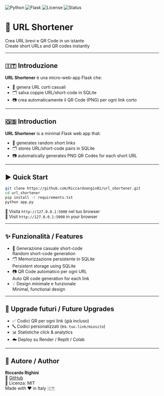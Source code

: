 ![Python](https://img.shields.io/badge/Python-3.10+-blue)
![Flask](https://img.shields.io/badge/Flask-Web_Framework-yellow)
![License](https://img.shields.io/badge/License-MIT-green)
![Status](https://img.shields.io/badge/Status-Active-brightgreen)

# 🔗 URL Shortener

Crea URL brevi e QR Code in un istante  
Create short URLs and QR codes instantly

---

## 🇮🇹 Introduzione

**URL Shortener** è una micro-web-app Flask che:

- 🔐 genera URL corti casuali  
- 🗂️ salva coppie URL/short-code in SQLite  
- 📷 crea automaticamente il QR Code (PNG) per ogni link corto  

---

## 🇬🇧 Introduction

**URL Shortener** is a minimal Flask web app that:

- 🔐 generates random short links  
- 🗂️ stores URL/short-code pairs in SQLite  
- 📷 automatically generates PNG QR Codes for each short URL  

---

## ▶️ Quick Start

```bash
git clone https://github.com/Riccardoengin01/url_shortener.git
cd url_shortener
pip install -r requirements.txt
python app.py
```

🔗 Visita `http://127.0.0.1:5000` nel tuo browser  
🔗 Visit `http://127.0.0.1:5000` in your browser  

---

## ✨ Funzionalità / Features

- 🔐 Generazione casuale short-code  
  Random short-code generation  
- 🗂️ Memorizzazione persistente in SQLite  
  Persistent storage using SQLite  
- 📷 QR Code automatico per ogni URL  
  Auto QR code generation for each link  
- 💡 Design minimale e funzionale  
  Minimal, functional design  

---

## 📌 Upgrade futuri / Future Upgrades

- ✅ Codici QR per ogni link (già incluso)  
- 🔤 Codici personalizzati (es. `tuo.link/miosito`)  
- 📊 Statistiche click & analytics  
- ☁️ Deploy su Render / Replit / Colab  

---

## 👤 Autore / Author

**Riccardo Righini**  
🔗 [GitHub](https://github.com/Riccardoengin01)  
📝 Licenza: MIT  
Made with ❤️ in Italy 🇮🇹
